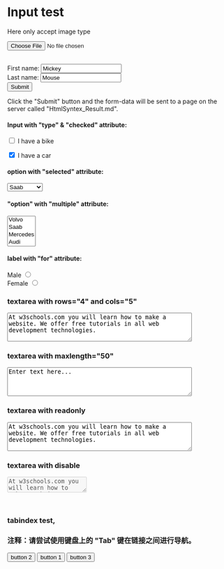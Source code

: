 
<html>

<h1>Input test</h1>


<form action="HtmlSyntex_Result.md"  accept-charset="UTF-8" enctype="text/plain" method="get" target="_blank">
<p>Here only accept image type</p>
  <input type="file" name="pic" accept="image/*"><br><br>
  
First name: <input type="text" name="FirstName" value="Mickey" ><br>
Last name: <input type="text" name="LastName" value="Mouse"><br>
<input type="submit" value="Submit"><br>

<p>Click the "Submit" button and the form-data will be sent to a page on the server called "HtmlSyntex_Result.md".</p>

<h4>Input with "type" & "checked" attribute:</h4>
<p><input type="checkbox" name="vehicle" value="Bike" /> I have a bike</p>
<p><input type="checkbox" name="vehicle" value="Car" checked="checked" /> I have a car</p>

<h4>option with "selected" attribute:</h4>
<select>
  <option>Volvo</option>
  <option selected="selected">Saab</option>
  <option>Mercedes</option>
  <option>Audi</option>
</select>

<h4>"option" with "multiple" attribute:</h4>
<select multiple="multiple" size="4" height>
  <option value="volvo">Volvo</option>
  <option value="saab">Saab</option>
  <option value="mercedes">Mercedes</option>
  <option value="audi">Audi</option>
</select>

<h4>label with "for" attribute:</h4>
<label for="male">Male</label>
<input type="radio" name="sex" id="male" />
<br />
<label for="female">Female</label>
<input type="radio" name="sex" id="female" />

<h3>textarea with rows="4" and cols="5"</h3>
<textarea rows="4" cols="50">
At w3schools.com you will learn how to make a website. We offer free tutorials in all web development technologies.
</textarea>

<h3>textarea with maxlength="50"</h3>
<textarea rows="4" cols="50" maxlength="50">
Enter text here...</textarea>

<h3>textarea with readonly</h3>
<textarea rows="4" cols="50" readonly>
At w3schools.com you will learn how to make a website. We offer free tutorials in all web development technologies.
</textarea>

<h3>textarea with disable</h3>
<textarea disabled>
At w3schools.com you will learn how to make a website. We offer free tutorials in all web development technologies.
</textarea>


<br><h3>tabindex test, <h3>
<p><b>注释：</b>请尝试使用键盘上的 "Tab" 键在链接之间进行导航。</p>
<input type="button" value="button 2" tabindex="2"/>
<input type="button" value="button 1" tabindex="1"/>
<input type="button" value="button 3" tabindex="3"/>

</form>

</html>
  

  
